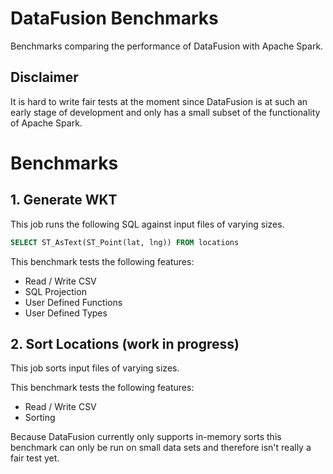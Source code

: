 # DataFusion Benchmarks

Benchmarks comparing the performance of DataFusion with Apache Spark.

## Disclaimer

It is hard to write fair tests at the moment since DataFusion is at such an early stage of development and only has a small subset of the functionality of Apache Spark. 

# Benchmarks

## 1. Generate WKT

This job runs the following SQL against input files of varying sizes.

```sql
SELECT ST_AsText(ST_Point(lat, lng)) FROM locations

```

This benchmark tests the following features:

- Read / Write CSV
- SQL Projection
- User Defined Functions
- User Defined Types

## 2. Sort Locations (work in progress)

This job sorts input files of varying sizes.

This benchmark tests the following features:

- Read / Write CSV
- Sorting

Because DataFusion currently only supports in-memory sorts this benchmark can only be run on small data sets and therefore isn't really a fair test yet.


